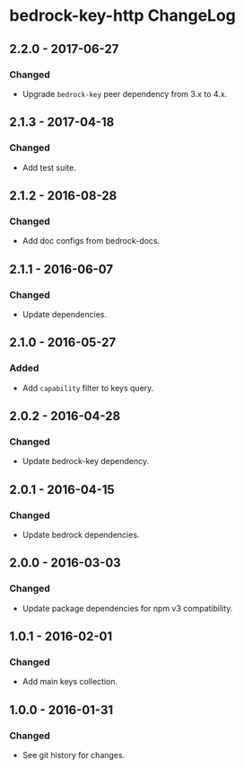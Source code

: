 # bedrock-key-http ChangeLog

## 2.2.0 - 2017-06-27

### Changed
- Upgrade `bedrock-key` peer dependency from 3.x to 4.x.

## 2.1.3 - 2017-04-18

### Changed
- Add test suite.

## 2.1.2 - 2016-08-28

### Changed
- Add doc configs from bedrock-docs.

## 2.1.1 - 2016-06-07

### Changed
- Update dependencies.

## 2.1.0 - 2016-05-27

### Added
- Add `capability` filter to keys query.

## 2.0.2 - 2016-04-28

### Changed
- Update bedrock-key dependency.

## 2.0.1 - 2016-04-15

### Changed
- Update bedrock dependencies.

## 2.0.0 - 2016-03-03

### Changed
- Update package dependencies for npm v3 compatibility.

## 1.0.1 - 2016-02-01

### Changed
- Add main keys collection.

## 1.0.0 - 2016-01-31

### Changed
- See git history for changes.
